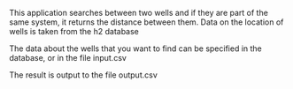 This application searches between two wells and if they are part of the same system, it returns the distance between them.
Data on the location of wells is taken from the h2 database

The data about the wells that you want to find can be specified in the database, or in the file input.csv

The result is output to the file output.csv